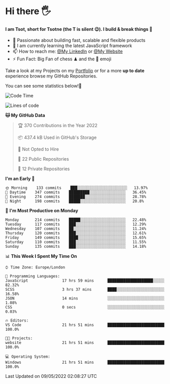 # Hi there :raised_hand_with_fingers_splayed:
#### I am Tsot, short for Tsotne (the T is silent :wink:). I build & break things :space_invader:
- :telescope: Passionate about building fast, scalable and flexible products
- :seedling: I am currently learning the latest JavaScript framework 
- :mailbox: How to reach me: [@My LinkedIn](https://www.linkedin.com/in/tsotne-gvadzabia/) or [@My Website](https://tsotne.co.uk/contact)
- :zap: Fun Fact: Big Fan of chess ♟ and the 👾 emoji

Take a look at my Projects on my [Portfolio](https://tsotne.co.uk/) or for a more **up to date** experience browse my GitHub Repositories.

You can see some statistics below!:space_invader:
<!--START_SECTION:waka-->
![Code Time](http://img.shields.io/badge/Code%20Time-0-blue)

![Lines of code](https://img.shields.io/badge/From%20Hello%20World%20I%27ve%20Written-2%20Million%20lines%20of%20code-blue)

**🐱 My GitHub Data** 

> 🏆 370 Contributions in the Year 2022
 > 
> 📦 437.4 kB Used in GitHub's Storage 
 > 
> 🚫 Not Opted to Hire
 > 
> 📜 22 Public Repositories 
 > 
> 🔑 12 Private Repositories  
 > 
**I'm an Early 🐤** 

```text
🌞 Morning    133 commits    ███░░░░░░░░░░░░░░░░░░░░░░   13.97% 
🌆 Daytime    347 commits    █████████░░░░░░░░░░░░░░░░   36.45% 
🌃 Evening    274 commits    ███████░░░░░░░░░░░░░░░░░░   28.78% 
🌙 Night      198 commits    █████░░░░░░░░░░░░░░░░░░░░   20.8%

```
📅 **I'm Most Productive on Monday** 

```text
Monday       214 commits    █████░░░░░░░░░░░░░░░░░░░░   22.48% 
Tuesday      117 commits    ███░░░░░░░░░░░░░░░░░░░░░░   12.29% 
Wednesday    107 commits    ██░░░░░░░░░░░░░░░░░░░░░░░   11.24% 
Thursday     120 commits    ███░░░░░░░░░░░░░░░░░░░░░░   12.61% 
Friday       149 commits    ████░░░░░░░░░░░░░░░░░░░░░   15.65% 
Saturday     110 commits    ███░░░░░░░░░░░░░░░░░░░░░░   11.55% 
Sunday       135 commits    ███░░░░░░░░░░░░░░░░░░░░░░   14.18%

```


📊 **This Week I Spent My Time On** 

```text
⌚︎ Time Zone: Europe/London

💬 Programming Languages: 
JavaScript               17 hrs 59 mins      ████████████████████░░░░░   82.32% 
SCSS                     3 hrs 37 mins       ████░░░░░░░░░░░░░░░░░░░░░   16.58% 
JSON                     14 mins             ░░░░░░░░░░░░░░░░░░░░░░░░░   1.08% 
CSS                      0 secs              ░░░░░░░░░░░░░░░░░░░░░░░░░   0.03%

🔥 Editors: 
VS Code                  21 hrs 51 mins      █████████████████████████   100.0%

🐱‍💻 Projects: 
website                  21 hrs 51 mins      █████████████████████████   100.0%

💻 Operating System: 
Windows                  21 hrs 51 mins      █████████████████████████   100.0%

```


 Last Updated on 09/05/2022 02:08:27 UTC
<!--END_SECTION:waka-->
